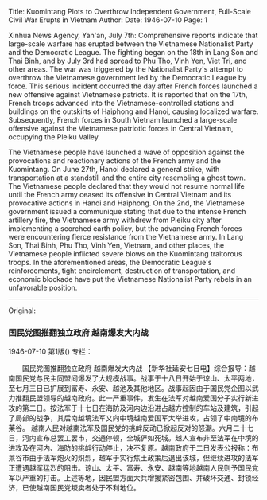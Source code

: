 Title: Kuomintang Plots to Overthrow Independent Government, Full-Scale Civil War Erupts in Vietnam
Author:
Date: 1946-07-10
Page: 1

Xinhua News Agency, Yan'an, July 7th: Comprehensive reports indicate that large-scale warfare has erupted between the Vietnamese Nationalist Party and the Democratic League. The fighting began on the 18th in Lang Son and Thai Binh, and by July 3rd had spread to Phu Tho, Vinh Yen, Viet Tri, and other areas. The war was triggered by the Nationalist Party's attempt to overthrow the Vietnamese government led by the Democratic League by force. This serious incident occurred the day after French forces launched a new offensive against Vietnamese patriots. It is reported that on the 17th, French troops advanced into the Vietnamese-controlled stations and buildings on the outskirts of Haiphong and Hanoi, causing localized warfare. Subsequently, French forces in South Vietnam launched a large-scale offensive against the Vietnamese patriotic forces in Central Vietnam, occupying the Pleiku Valley.

The Vietnamese people have launched a wave of opposition against the provocations and reactionary actions of the French army and the Kuomintang. On June 27th, Hanoi declared a general strike, with transportation at a standstill and the entire city resembling a ghost town. The Vietnamese people declared that they would not resume normal life until the French army ceased its offensive in Central Vietnam and its provocative actions in Hanoi and Haiphong. On the 2nd, the Vietnamese government issued a communique stating that due to the intense French artillery fire, the Vietnamese army withdrew from Pleiku city after implementing a scorched earth policy, but the advancing French forces were encountering fierce resistance from the Vietnamese army. In Lang Son, Thai Binh, Phu Tho, Vinh Yen, Vietnam, and other places, the Vietnamese people inflicted severe blows on the Kuomintang traitorous troops. In the aforementioned areas, the Democratic League's reinforcements, tight encirclement, destruction of transportation, and economic blockade have put the Vietnamese Nationalist Party rebels in an unfavorable position.



<hr /> 

Original: 


### 国民党图推翻独立政府  越南爆发大内战

1946-07-10
第1版()
专栏：

　　国民党图推翻独立政府
    越南爆发大内战
    【新华社延安七日电】综合报导：越南国民党与民主同盟间爆发了大规模战事。战事于十八日开始于谅山、太平两地，至七月三日已扩展到富寿、永安、越池及其他地区。战事起因由于国民党企图以武力推翻民盟领导的越南政府。此一严重事件，发生在法军对越南爱国分子实行新进攻的第二日。按法军于十七日在海防及河内边沿进占越方控制的车站及建筑，引起了局部的战争，其后南越境法军又向中境越南爱国军大举进攻，占领了中南境的布莱谷。
    越南人民对越南法军及国民党的挑衅反动已掀起反对的怒潮。六月二十七日，河内宣布总罢工罢市，交通停顿，全城俨如死城。越人宣布非至法军在中境的进攻及在河内、海防的挑衅行动停止，决不复原。越南政府于二日发表公报称：布莱谷市由于法军炮火的炽烈，越军于实行焦土政策后退出该城，但继续进攻的法军正遭遇越军猛烈的阻击。谅山、太平、富寿、永安、越南等地越南人民则予国民党军以严重的打击。上述等地，因民盟方面大兵增援紧密包围、并破坏交通、封锁经济，已使越南国民党叛卖者处于不利地位。
